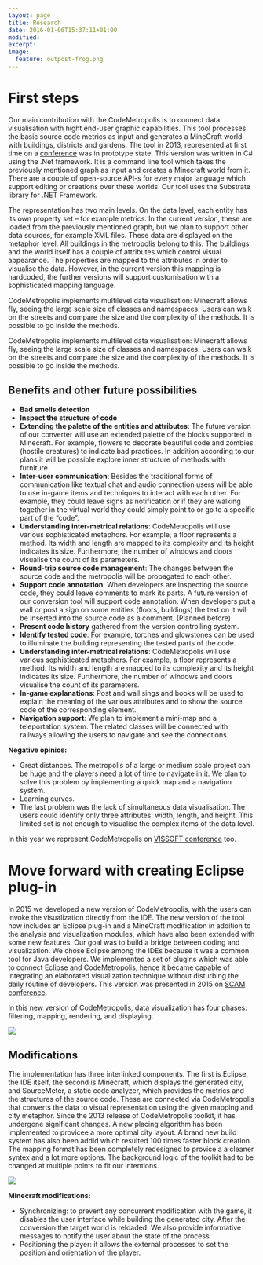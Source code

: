 ```yaml
---
layout: page
title: Research
date: 2016-01-06T15:37:11+01:00
modified:
excerpt:
image:
  feature: outpost-frog.png
---
```


# First steps

Our main contribution with the CodeMetropolis is to connect data visualisation with hight end-user graphic capabilities. This tool processes the basic source code metrics as input and generates a MineCraft world with buildings, districts and gardens. 
The tool in 2013, represented at first time on a [conference][1stconf] was in prototype state. This version was written in C# using the .Net framework. It is a command line tool which takes the previously mentioned graph as input and creates a Minecraft world from it. There are a couple of open-source API-s for every major language which support editing or creations over these worlds. Our tool uses the Substrate library for .NET Framework. 

The representation has two main levels. On the data level, each entity has its own property set – for example metrics. In the current version, these are loaded from the previously mentioned graph, but we plan to support other data sources, for example XML files. These data are displayed on the metaphor level. All buildings in the metropolis belong to this. The buildings and the world itself has a couple of attributes which control visual appearance. The properties are mapped to the attributes in order to visualise the data. However, in the current version this mapping is hardcoded, the further versions will support customisation with a sophisticated mapping language.

CodeMetropolis implements multilevel data visualisation: Minecraft allows fly, seeing the large scale size of classes and namespaces. Users can walk on the streets and compare the size and the complexity of the methods. It is possible to go inside the methods.

CodeMetropolis implements multilevel data visualisation: Minecraft allows fly, seeing the large scale size of classes and namespaces. Users can walk on the streets and compare the size and the complexity of the methods. It is possible to go inside the methods.

## Benefits and other future possibilities

* **Bad smells detection**
* **Inspect the structure of code**
* **Extending the palette of the entities and attributes**: The future version of our converter will use an extended palette of the blocks supported in Minecraft. For example, flowers to decorate beautiful code and zombies (hostile creatures) to indicate bad practices. In addition according to our plans it will be possible explore inner structure of methods with furniture. 
* **Inter-user communication**: Besides the traditional forms of communication like textual chat and audio connection users will be able to use in-game items and techniques to interact with each other. For example, they could leave signs as notification or if they are walking together in the virtual world they could simply point to or go to a specific part of the “code”.
* **Understanding inter-metrical relations**: CodeMetropolis will use various sophisticated metaphors. For example, a floor represents a method. Its width and length are mapped to its complexity and its height indicates its size. Furthermore, the number of windows and doors visualise the count of its parameters.
* **Round-trip source code management**: The changes between the source code and the metropolis will be propagated to each other. 
* **Support code annotation**: When developers are inspecting the source code, they could leave comments to mark its parts. A future version of our conversion tool will support code annotation. When developers put a wall or post a sign on some entities (floors, buildings) the text on it will be inserted into the source code as a comment. (Planned before)
* **Present code history** gathered from the version controlling system.
* **Identify tested code**: For example, torches and glowstones can be used to illuminate the building representing the tested parts of the code.
* **Understanding inter-metrical relations**: CodeMetropolis will use various sophisticated metaphors. For example, a floor represents a method. Its width and length are mapped to its complexity and its height indicates its size. Furthermore, the number of windows and doors visualise the count of its parameters.
* **In-game explanations**: Post and wall sings and books will be used to explain the meaning of the various attributes and to show the source code of the corresponding element.
* **Navigation support**: We plan to implement a mini-map and a teleportation system. The related classes will be connected with railways allowing the users to navigate and see the connections.

**Negative opinios:**

* Great distances. The metropolis of a large or medium scale project can be huge and the players need a lot of time to navigate in it. We plan to solve this problem by implementing a quick map and a navigation system.
* Learning curves.
* The last problem was the lack of simultaneous data visualisation. The users could identify only three attributes: width, length, and height. This limited set is not enough to visualise the complex items of the data level.

In this year we represent CodeMetropolis on [VISSOFT conference][2ndconf] too. 

# Move forward with creating Eclipse plug-in

In 2015 we developed a new version of CodeMetropolis, with the users can invoke the visualization directly from the IDE. The new version of the tool now includes an Eclipse plug-in and a MineCraft modification in addition to the analysis and visualization modules, which have also been extended with some new features. Our goal was to build a bridge between coding and visualization. We chose Eclipse among the IDEs because it was a common tool for Java developers. We implemented a set of plugins which was able to connect Eclipse and CodeMetropolis, hence it became capable of integrating an elaborated visualization technique without disturbing the daily routine of developers. This version was presented in 2015 on [SCAM conference][3rdconf].  

In this new version of CodeMetropolis, data visualization has four phases: filtering, mapping, rendering, and displaying. 

<img src="{{ site.url }}/images/data_visualisation.png"/>

## Modifications
The implementation has three interlinked components. The first is Eclipse, the IDE itself, the second is Minecraft, which displays the generated city, and SourceMeter, a static code analyzer, which provides the metrics and the structures of the source code. These are connected via CodeMetropolis that converts the data to  visual representation using the given mapping and city metaphor. 
Since the 2013 release of CodeMetropolis toolkit, it has undergone significant changes. A new placing algorithm has been implemented to provicee a more optimal city layout. A brand new build system has also been addid which resulted 100 times faster block creation. The mapping format has been completely redesigned to provice a a cleaner syntex and a lot more options. The background logic of the toolkit had to be changed at multiple points to fit our intentions. 

<img src="{{ site.url }}/images/overview_of_integration.png"/>

**Minecraft modifications:**

* Synchronizing: to prevent any concurrent modification with the game, it disables the user interface while building the generated city. After the conversion the target world is reloaded. We also provide informative messages to notify the user about the state of the process. 
* Positioning the player: it allows the external processes to set the position and orientation of the player.

[1stconf]: <http://codemetropolis.github.io/CodeMetropolis/publications/balogh2013Bcodemetrpolis.pdf>
[2ndconf]: <http://codemetropolis.github.io/CodeMetropolis/publications/balogh2013Bcodemetrpolis.pdf>
[3rdconf]: <http://codemetropolis.github.io/CodeMetropolis/publications/balogh2015codemetropolis.pdf>
